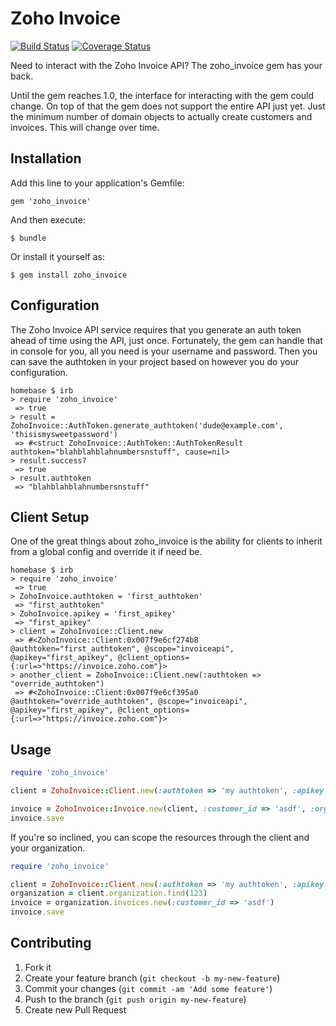 # Zoho Invoice

[![Build Status](https://travis-ci.org/neovintage/zoho_invoice.png?branch=master)](https://travis-ci.org/neovintage/zoho_invoice)
[![Coverage Status](https://coveralls.io/repos/neovintage/zoho_invoice/badge.png?branch=master)](https://coveralls.io/r/neovintage/zoho_invoice)

Need to interact with the Zoho Invoice API?  The zoho_invoice gem has your back.

Until the gem reaches 1.0, the interface for interacting with the gem could change.  On top of that the gem does not support the entire API just yet.  Just the minimum number of domain objects to actually create customers and invoices.  This will change over time.

## Installation

Add this line to your application's Gemfile:

    gem 'zoho_invoice'

And then execute:

    $ bundle

Or install it yourself as:

    $ gem install zoho_invoice

## Configuration

The Zoho Invoice API service requires that you generate an auth token ahead of time using the API, just once.  Fortunately, the gem can handle that in console for you, all you need is your username and password.
Then you can save the authtoken in your project based on however you do your configuration.

```
homebase $ irb
> require 'zoho_invoice'
 => true
> result = ZohoInvoice::AuthToken.generate_authtoken('dude@example.com', 'thisismysweetpassword')
 => #<struct ZohoInvoice::AuthToken::AuthTokenResult authtoken="blahblahblahnumbersnstuff", cause=nil>
> result.success?
 => true
> result.authtoken
 => "blahblahblahnumbersnstuff"
```

## Client Setup

One of the great things about zoho_invoice is the ability for clients to inherit from a global config and override it if need be.

```
homebase $ irb
> require 'zoho_invoice'
 => true
> ZohoInvoice.authtoken = 'first_authtoken'
 => "first_authtoken"
> ZohoInvoice.apikey = 'first_apikey'
 => "first_apikey"
> client = ZohoInvoice::Client.new
 => #<ZohoInvoice::Client:0x007f9e6cf274b8 @authtoken="first_authtoken", @scope="invoiceapi", @apikey="first_apikey", @client_options={:url=>"https://invoice.zoho.com"}>
> another_client = ZohoInvoice::Client.new(:authtoken => "override_authtoken")
 => #<ZohoInvoice::Client:0x007f9e6cf395a0 @authtoken="override_authtoken", @scope="invoiceapi", @apikey="first_apikey", @client_options={:url=>"https://invoice.zoho.com"}>
```

## Usage

```ruby
require 'zoho_invoice'

client = ZohoInvoice::Client.new(:authtoken => 'my authtoken', :apikey => 'my apikey')

invoice = ZohoInvoice::Invoice.new(client, :customer_id => 'asdf', :organization_id => 123)
invoice.save
```

If you're so inclined, you can scope the resources through the client and your organization.

```ruby
require 'zoho_invoice'

client = ZohoInvoice::Client.new(:authtoken => 'my authtoken', :apikey => 'my apikey')
organization = client.organization.find(123)
invoice = organization.invoices.new(:customer_id => 'asdf')
invoice.save
```

## Contributing

1. Fork it
2. Create your feature branch (`git checkout -b my-new-feature`)
3. Commit your changes (`git commit -am 'Add some feature'`)
4. Push to the branch (`git push origin my-new-feature`)
5. Create new Pull Request
